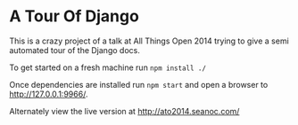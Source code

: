 # A Tour Of Django

This is a crazy project of a talk at All Things Open 2014 trying to give a 
semi automated tour of the Django docs.

To get started on a fresh machine run `npm install ./`

Once dependencies are installed run `npm start` and open a browser to http://127.0.0.1:9966/.

Alternately view the live version at http://ato2014.seanoc.com/
